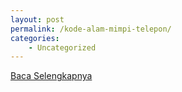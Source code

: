 ```yaml
---
layout: post
permalink: /kode-alam-mimpi-telepon/
categories:
    - Uncategorized
---
```


[Baca Selengkapnya](/04)